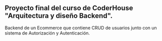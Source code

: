 Proyecto final del curso de CoderHouse "Arquitectura y diseño Backend".
-
Backend de un Ecommerce que contiene CRUD de usuarios junto con un sistema de Autorización y Autenticación.

